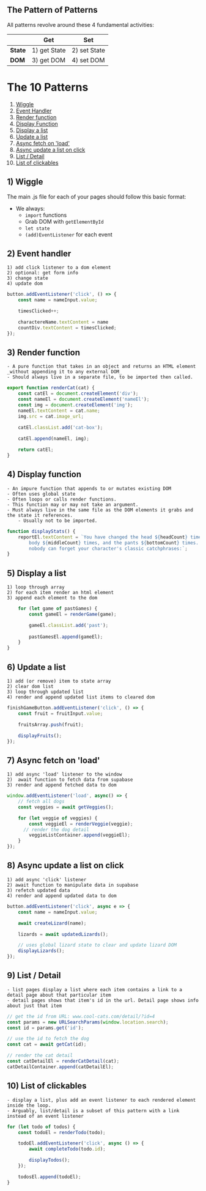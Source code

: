## The Pattern of Patterns

All patterns revolve around these 4 fundamental activities:

|  | Get | Set |
|-----------|----|-------|
| **State** | 1) get State | 2) set State |
| **DOM**| 3) get DOM  |  4) set DOM |

# The 10 Patterns

1) [Wiggle](#1-wiggle)
1) [Event Handler](#2-event-handler)
1) [Render function](#3-render-function)
1) [Display Function](#4-display-function)
1) [Display a list](#5-display-a-list)
1) [Update a list](#6-update-a-list)
1) [Async fetch on 'load'](#7-async-fetch-on-load)
1) [Async update a list on click](#8-async-update-a-list-on-click)
1) [List / Detail](#9-list--detail)
1) [List of clickables](#10-list-of-clickables)

## 1) Wiggle 

The main .js file for each of your pages should follow this basic format:

- We always:
    - `import` functions
    - Grab DOM with `getElementById`
    - `let state` 
    - `(add)EventListener` for each event


## 2) Event handler 
    1) add click listener to a dom element
    2) optional: get form info
    3) change state
    4) update dom

```js
button.addEventListener('click', () => {
    const name = nameInput.value;

    timesClicked++;

    charactereName.textContent = name
    countDiv.textContent = timesClicked;
});
```


## 3) Render function 
    - A pure function that takes in an object and returns an HTML element _without appending it to any external DOM_
    - Should always live in a separate file, to be imported then called.

```js
export function renderCat(cat) {
    const catEl = document.createElement('div');
    const nameEl = document.createElement('nameEl');
    const img = document.createElement('img');
    nameEl.textContent = cat.name;
    img.src = cat.image_url;

    catEl.classList.add('cat-box');
    
    catEl.append(nameEl, img);

    return catEl;
}
```

## 4) Display function 
    - An impure function that appends to or mutates existing DOM
    - Often uses global state
    - Often loops or calls render functions. 
    - This function may or may not take an argument.
    - Must always live in the same file as the DOM elements it grabs and the state it references.
        - Usually not to be imported.

```js
function displayStats() {
    reportEl.textContent = `You have changed the head ${headCount} times, the 
        body ${middleCount} times, and the pants ${bottomCount} times. And 
        nobody can forget your character's classic catchphrases:`;
}

```

<!-- ### Examples include: 
- character creator displayStats -->

## 5) Display a list
    1) loop through array
    2) for each item render an html element
    3) append each element to the dom

```js
    for (let game of pastGames) {
        const gameEl = renderGame(game);

        gameEl.classList.add('past');
        
        pastGamesEl.append(gameEl);
    }
}
```

## 6) Update a list
    1) add (or remove) item to state array
    2) clear dom list
    3) loop through updated list
    4) render and append updated list items to cleared dom

```js
finishGameButton.addEventListener('click', () => {
    const fruit = fruitInput.value;

    fruitsArray.push(fruit);

    displayFruits();
});
```

## 7) Async fetch on 'load'
    1) add async 'load' listener to the window
    2)  await function to fetch data from supabase
    3) render and append fetched data to dom

```js
window.addEventListener('load', async() => {
    // fetch all dogs
    const veggies = await getVeggies();

    for (let veggie of veggies) {
        const veggieEl = renderVeggie(veggie);
      // render the dog detail
        veggieListContainer.append(veggieEl);
    }
});
```

## 8) Async update a list on click
    1) add async 'click' listener
    2) await function to manipulate data in supabase
    3) refetch updated data
    4) render and append updated data to dom

```js
button.addEventListener('click', async e => {
    const name = nameInput.value;

    await createLizard(name);

    lizards = await updatedLizards();

    // uses global lizard state to clear and update lizard DOM
    displayLizards();
});
```

## 9) List / Detail 
    - list pages display a list where each item contains a link to a detail page about that particular item
    - detail pages shows that item's id in the url. Detail page shows info about just that item


```js
// get the id from URL: www.cool-cats.com/detail/?id=4
const params = new URLSearchParams(window.location.search);
const id = params.get('id');

// use the id to fetch the dog
const cat = await getCat(id);

// render the cat detail
const catDetailEl = renderCatDetail(cat);
catDetailContainer.append(catDetailEl);
```

## 10) List of clickables 
    - display a list, plus add an event listener to each rendered element inside the loop. 
    - Arguably, list/detail is a subset of this pattern with a link instead of an event listener

```js
for (let todo of todos) {
    const todoEl = renderTodo(todo);

    todoEl.addEventListener('click', async () => {
        await completeTodo(todo.id);

        displayTodos();
    });

    todosEl.append(todoEl);
}
```
